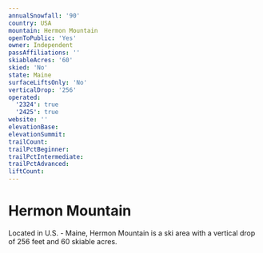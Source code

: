 ```yaml
---
annualSnowfall: '90'
country: USA
mountain: Hermon Mountain
openToPublic: 'Yes'
owner: Independent
passAffiliations: ''
skiableAcres: '60'
skied: 'No'
state: Maine
surfaceLiftsOnly: 'No'
verticalDrop: '256'
operated:
  '2324': true
  '2425': true
website: ''
elevationBase:
elevationSummit:
trailCount:
trailPctBeginner:
trailPctIntermediate:
trailPctAdvanced:
liftCount:
---
```



# Hermon Mountain

Located in U.S. - Maine, Hermon Mountain is a ski area with a vertical drop of 256 feet and 60 skiable acres.
